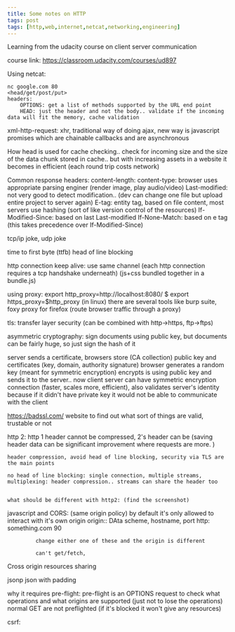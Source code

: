 ```yaml
---
title: Some notes on HTTP
tags: post
tags: [http,web,internet,netcat,networking,engineering]
---
```


Learning from the udacity course on client server communication

course link: https://classroom.udacity.com/courses/ud897

Using netcat:

    nc google.com 80
    <head/get/post/put>
    headers:
        OPTIONS: get a list of methods supported by the URL end point
        HEAD: just the header and not the body.. validate if the incoming data will fit the memory, cache validation

xml-http-request: xhr, traditional way of doing ajax, new way is javascript promises which are chainable callbacks and are asynchronous

How head is used for cache checking.. check for incoming size and the size of the data chunk stored in cache.. but with increasing assets in a website it becomes in efficient (each round trip costs network)


Common response headers:
    content-length: 
        content-type: browser uses appropriate parsing enginer (render image, play audio/video)
        Last-modified: not very good to detect modification.. (dev can change one file but upload entire project to server again)
        E-tag: entity tag, based on file content, most servers use hashing (sort of like version control of the resources)
        If-Modified-Since: based on last Last-modified
        If-None-Match: based on e tag (this takes precedence over If-Modified-Since)

tcp/ip joke, udp joke

time to first byte (ttfb)
head of line blocking

http connection keep alive: use same channel (each http connection requires a tcp handshake underneath) (js+css bundled together in a bundle.js)



using proxy:
     export http_proxy=http://localhost:8080/
$ export https_proxy=$http_proxy (in linux)
there are several tools like burp suite, foxy proxy for firefox (route browser traffic through a proxy)


tls: transfer layer security (can be combined with http->https, ftp->ftps)


asymmetric cryptography: sign documents using public key, but documents can be fairly huge, so just sign the hash of it


server sends a certificate, browsers store (CA collection) public key and certificates (key, domain, authority signature) 
browser generates a random key (meant for symmetric encryption) encrypts is using public key and sends it to the server.. now client server can have symmetric encryption connection (faster, scales more, efficient), also validates server's identity because if it didn't have private key it would not be able to communicate with the client


https://badssl.com/ website to find out what sort of things are valid, trustable or not


http 2:
    http 1 header cannot be compressed, 2's header can be (saving header data can be significant improvement where requests are more. )

    header compression, avoid head of line blocking, security via TLS are the main points

    no head of line blocking: single connection, multiple streams, multiplexing: header compression.. streams can share the header too


    what should be different with http2: (find the screenshot)




javascript and CORS:  (same origin policy)
    by default it's only allowed to interact with it's own origin
    origin:: DAta scheme, hostname, port 
             http:         something.com    90

             change either one of these and the origin is different

             can't get/fetch,

Cross origin resources sharing

jsonp json with padding

why it requires pre-flight: pre-flight is an OPTIONS request to check what operations and what origins are supported (just not to lose the operations)
normal GET are not preflighted (if it's blocked it won't give any resources)

csrf:
    

